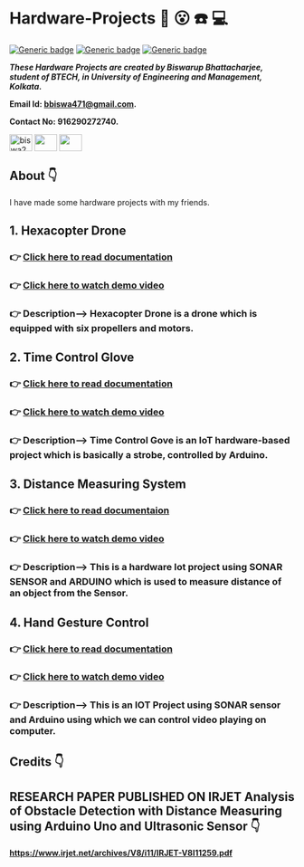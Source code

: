 # Hardware-Projects :star_struck: :open_mouth: :phone: :computer:

[![Generic badge](https://img.shields.io/badge/Arduino-Uno-blue)](https://shields.io/) [![Generic badge](https://img.shields.io/badge/Ultrasonic%20-Sonar-yellow)](https://shields.io/) [![Generic badge](https://img.shields.io/badge/APM%20-Flight%20Controller-success)](https://shields.io/) 
<br>

***These Hardware Projects are created by Biswarup Bhattacharjee, student of BTECH, in University of Engineering and Management, Kolkata.***

**Email Id: bbiswa471@gmail.com.** 

**Contact No: 916290272740.** 


<p align="left">
<a href="https://www.facebook.com/profile.php?id=100070395300810" target="blank"><img align="center" src="https://cdn.jsdelivr.net/npm/simple-icons@3.0.1/icons/facebook.svg" alt="biswa2210" height="30" width="40" /></a>
<a href="https://instagram.com/biswarup2210" target="blank"><img align="center" src="https://cdn.jsdelivr.net/npm/simple-icons@3.0.1/icons/instagram.svg" alt="" height="30" width="40" /></a>
<a href="https://github.com/biswa2210" target="blank"><img align="center" src="https://cdn.jsdelivr.net/npm/simple-icons@3.0.1/icons/github.svg" alt="" height="30" width="40" /></a>
</p>

## About :point_down: 

<div align="justified">
 
I have made some hardware projects with my friends. 
    
## 1. Hexacopter Drone
### :point_right: <a href="https://docs.google.com/document/d/1KMeBKypCBnzoMT1dzqrMkFXej8O3SEFQ/edit">Click here to read documentation</a>
### :point_right: <a href="">Click here to watch demo video</a>
### :point_right: Description--> Hexacopter Drone is a drone which is equipped with six propellers and motors. 

## 2. Time Control Glove
### :point_right: <a href="https://docs.google.com/document/d/1I6mUr9FeYVRYJjnQt_bH8xtTemVeKVdG/edit">Click here to read documentation</a>
### :point_right: <a href="">Click here to watch demo video</a>
### :point_right: Description--> Time Control Gove is an IoT hardware-based project which is basically a strobe, controlled by Arduino.

## 3. Distance Measuring System
### :point_right: <a href="https://drive.google.com/file/d/1vA33_icvku8bQoOdZXIm3QgZeHgBOH1S/view">Click here to read documentaion</a>
### :point_right: <a href="">Click here to watch demo video</a>
### :point_right: Description--> This is a hardware Iot project using SONAR SENSOR and ARDUINO which is used to measure distance of an object from the Sensor. 

## 4. Hand Gesture Control
### :point_right: <a href="https://docs.google.com/document/d/14-i-M2EjOZOa8zU4FdnJFKTLcyAQ18dW/edit">Click here to read documentation</a>
### :point_right: <a href="">Click here to watch demo video</a>
### :point_right: Description--> This is an IOT Project using SONAR sensor and Arduino using which we can control video playing on computer. 

</div>

## Credits :point_down:

<div align="justified">

## RESEARCH PAPER PUBLISHED ON IRJET Analysis of Obstacle Detection with Distance Measuring using Arduino Uno and Ultrasonic Sensor :point_down:

**https://www.irjet.net/archives/V8/i11/IRJET-V8I11259.pdf**

</div>
    



